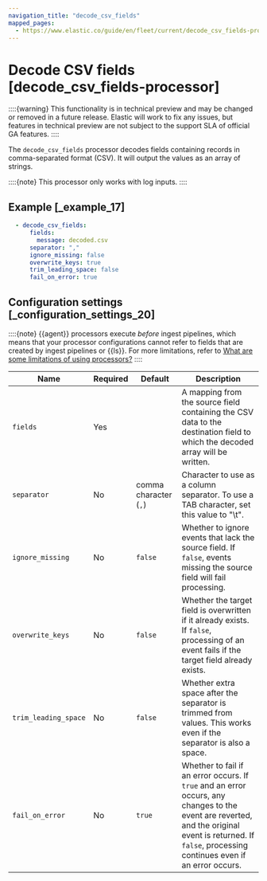 ```yaml
---
navigation_title: "decode_csv_fields"
mapped_pages:
  - https://www.elastic.co/guide/en/fleet/current/decode_csv_fields-processor.html
---
```


# Decode CSV fields [decode_csv_fields-processor]


::::{warning}
This functionality is in technical preview and may be changed or removed in a future release. Elastic will work to fix any issues, but features in technical preview are not subject to the support SLA of official GA features.
::::


The `decode_csv_fields` processor decodes fields containing records in comma-separated format (CSV). It will output the values as an array of strings.

::::{note}
This processor only works with log inputs.
::::



## Example [_example_17]

```yaml
  - decode_csv_fields:
      fields:
        message: decoded.csv
      separator: ","
      ignore_missing: false
      overwrite_keys: true
      trim_leading_space: false
      fail_on_error: true
```


## Configuration settings [_configuration_settings_20]

::::{note}
{{agent}} processors execute *before* ingest pipelines, which means that your processor configurations cannot refer to fields that are created by ingest pipelines or {{ls}}. For more limitations, refer to [What are some limitations of using processors?](/reference/ingestion-tools/fleet/agent-processors.md#limitations)
::::


| Name | Required | Default | Description |
| --- | --- | --- | --- |
| `fields` | Yes |  | A mapping from the source field containing the CSV data to the destination field to which the decoded array will be written. |
| `separator` | No | comma character (`,`) | Character to use as a column separator. To use a TAB character, set this value to "\t". |
| `ignore_missing` | No | `false` | Whether to ignore events that lack the source field. If `false`, events missing the source field will fail processing. |
| `overwrite_keys` | No | `false` | Whether the target field is overwritten if it already exists. If `false`, processing of an event fails if the target field already exists. |
| `trim_leading_space` | No | `false` | Whether extra space after the separator is trimmed from values. This works even if the separator is also a space. |
| `fail_on_error` | No | `true` | Whether to fail if an error occurs. If `true` and an error occurs, any changes to the event are reverted, and the original event is returned. If `false`, processing continues even if an error occurs. |


